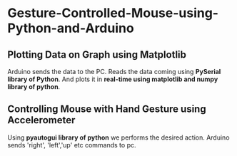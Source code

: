 # Gesture-Controlled-Mouse-using-Python-and-Arduino
## Plotting Data on Graph using Matplotlib 
Arduino sends the data to the PC. Reads the data coming using **PySerial library of Python**.
And plots it in **real-time using matplotlib and numpy library of python**.


## Controlling Mouse with Hand Gesture using Accelerometer
Using **pyautogui library of python** we performs the desired action.
Arduino sends 'right', 'left','up' etc commands to pc.
